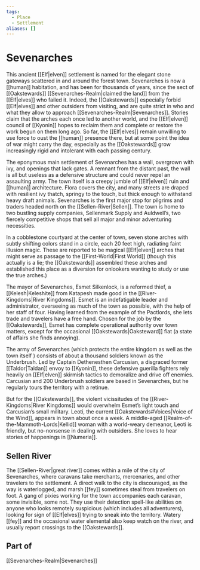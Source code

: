 ```yaml
---
tags:
  - Place
  - Settlement
aliases: []
---
```

# Sevenarches
This ancient [[Elf|elven]] settlement is named for the elegant stone gateways scattered in and around the forest town. Sevenarches is now a [[human]] habitation, and has been for thousands of years, since the sect of [[Oakstewards]] [[Sevenarches-Realm|claimed the land]] from the [[Elf|elves]] who failed it. Indeed, the [[Oakstewards]] especially forbid [[Elf|elves]] and other outsiders from visiting, and are quite strict in who and what they allow to approach [[Sevenarches-Realm|Sevenarches]]. Stories claim that the arches each once led to another world, and the [[Elf|elven]] council of [[Kyonin]] hopes to reclaim them and complete or restore the work begun on them long ago. So far, the [[Elf|elves]] remain unwilling to use force to oust the [[human]] presence there, but at some point the idea of war might carry the day, especially as the [[Oakstewards]] grow increasingly rigid and intolerant with each passing century.

The eponymous main settlement of Sevenarches has a wall, overgrown with ivy, and openings that lack gates. A remnant from the distant past, the wall is all but useless as a defensive structure and could never repel an assaulting army. The town itself is a creepy jumble of [[Elf|elven]] ruin and [[human]] architecture. Flora covers the city, and many streets are draped with resilient ivy thatch, springy to the touch, but thick enough to withstand heavy draft animals. Sevenarches is the first major stop for pilgrims and traders headed north on the [[Sellen-River|Sellen]]. The town is home to two bustling supply companies, Sellenmark Supply and Auldwell’s, two fiercely competitive shops that sell all major and minor adventuring necessities. 

In a cobblestone courtyard at the center of town, seven stone arches with subtly shifting colors stand in a circle, each 20 feet high, radiating faint illusion magic. These are reported to be magical [[Elf|elven]] arches that might serve as passage to the [[First-World|First World]] (though this actually is a lie; the [[Oakstewards]] assembled these arches and established this place as a diversion for onlookers wanting to study or use the true arches.) 

The mayor of Sevenarches, Esmet Silkenlock, is a reformed thief, a [[Kelesh|Keleshite]] from Katapesh made good in the [[River-Kingdoms|River Kingdoms]]. Esmet is an indefatigable leader and administrator, overseeing as much of the town as possible, with the help of her staff of four. Having learned from the example of the Pactlords, she lets trade and travelers have a free hand. Chosen for the job by the [[Oakstewards]], Esmet has complete operational authority over town matters, except for the occasional [[Oakstewards|Oaksteward]] fiat (a state of affairs she finds annoying). 

The army of Sevenarches (which protects the entire kingdom as well as the town itself ) consists of about a thousand soldiers known as the Underbrush. Led by Captain Dethenesthen Carcusian, a disgraced former [[Taldor|Taldan]] envoy to [[Kyonin]], these defensive guerilla fighters rely heavily on [[Elf|elven]] skirmish tactics to demoralize and drive off enemies. Carcusian and 200 Underbrush soldiers are based in Sevenarches, but he regularly tours the territory with a retinue. 

But for the [[Oakstewards]], the violent vicissitudes of the [[River-Kingdoms|River Kingdoms]] would overwhelm Esmet’s light touch and Carcusian’s small military. Leoti, the current [[Oakstewards#Voices|Voice of the Wind]], appears in town about once a week. A middle-aged [[Realm-of-the-Mammoth-Lords|Kellid]] woman with a world-weary demeanor, Leoti is friendly, but no-nonsense in dealing with outsiders. She loves to hear stories of happenings in [[Numeria]]. 

## Sellen River
The [[Sellen-River|great river]] comes within a mile of the city of Sevenarches, where caravans take merchants, mercenaries, and other travelers to the settlement. A direct walk to the city is discouraged, as the way is waterlogged, and marsh [[fey]] sometimes steal from travelers on foot. A gang of pixies working for the town accompanies each caravan, some invisible, some not. They use their detection spell-like abilities on anyone who looks remotely suspicious (which includes all adventurers), looking for sign of [[Elf|elves]] trying to sneak into the territory. Watery [[fey]] and the occasional water elemental also keep watch on the river, and usually report crossings to the [[Oakstewards]]. 

## Part of
[[Sevenarches-Realm|Sevenarches]]
